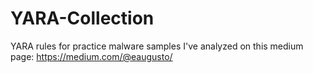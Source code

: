 # YARA-Collection
YARA rules for practice malware samples I've analyzed on this medium page: https://medium.com/@eaugusto/
